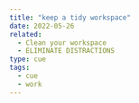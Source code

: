 ```yaml
---
title: "keep a tidy workspace"
date: 2022-05-26
related:
  - Clean your workspace
  - ELIMINATE DISTRACTIONS
type: cue
tags:
  - cue
  - work
---
```

